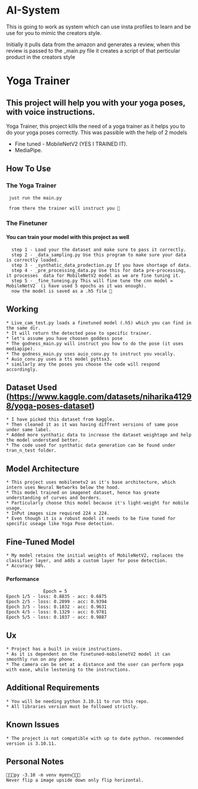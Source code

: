 # AI-System
This is going to work as system which can use insta profiles to learn and be use for you to mimic the creators style.

Initially it pulls data from the amazon and generates a review, when this review is passed to the _main.py file it creates a script of that perticular product in the creators style

# Yoga Trainer


## This project will help you with your yoga poses, with voice instructions.
Yoga Trainer, this project kills the need of a yoga trainer as it helps you to do your yoga poses correctly. This was passible with the help of 2 models
* Fine tuned - MobileNetV2 (YES I TRAINED IT).
* MediaPipe.


## How To Use 
  ### The Yoga Trainer
     just run the main.py
  
     from there the trainer will instruct you 🎉
  ### The Finetuner 
  #### You can train your model with this project as well
      step 1 - Load your the dataset and make sure to pass it correctly.
      step 2 - _data_sampling.py Use this program to make sure your data is correctly loaded.
      step 3 - _synthatic_data_prodection.py If you have shortage of data.
      step 4 - _pre_processing_data.py Use this for data pre-processing, it processes  data for MobileNetV2 model as we are fine tuning it.
      step 5 - _fine_tuneing.py This will fine tune the cnn model = MobileNetV2  (i have used 5 epochs as it was enough).
      now the model is saved as a .h5 file 🎉


## Working
    * Live_cam_test.py loads a finetuned model (.h5) which you can find in the same dir.
    * It will return the detected pose to specific trainer.
    * let's assume you have choosen goddess pose
    * The godness_main.py will instruct you how to do the pose (it uses mediapipe).
    * The godness_main.py uses auio_conv.py to instruct you vocally.
    * Auio_conv.py uses a tts model pyttsx3.
    * similarly any the poses you choose the code will respond accordingly.

## Dataset Used (https://www.kaggle.com/datasets/niharika41298/yoga-poses-dataset)
    * I have picked this dataset from kaggle.
    * Then cleaned it as it was having diffrent versions of same pose under same label.
    * Added more synthatic data to increase the dataset weightage and help the model understand better.
    * The code used for synthatic data generation can be found under tran_n_test folder.

## Model Architecture
    * This project uses mobilenetv2 as it's base architecture, which intern uses Neural Networks below the hood.
    * This model trained on imagenet dataset, hence has greate understanding of curves and borders.
    * Particularly choose this model because it's light-weight for mobile usage.
    * InPut images size required 224 x 224.
    * Even though it is a robust model it needs to be fine tuned for specific useage like Yoga Pose detection.

## Fine-Tuned Model
    * My model retains the initial weights of MobileNetV2, replaces the classifier layer, and adds a custom layer for pose detection.
    * Accuracy 98%.
  #### Performance
                  Epoch = 5
    Epoch 1/5 - loss: 0.8835 - acc: 0.6875
    Epoch 2/5 - loss: 0.2899 - acc: 0.9394
    Epoch 3/5 - loss: 0.1832 - acc: 0.9631
    Epoch 4/5 - loss: 0.1329 - acc: 0.9781
    Epoch 5/5 - loss: 0.1037 - acc: 0.9887

## Ux
    * Project has a built in voice instructions.
    * As it is dependent on the finetuned-mobilenetV2 model it can smoothly run on any phone.
    * The camera can be set at a distance and the user can perform yoga with ease, while lestening to the instructions.

## Additional Requirements
    * You will be needing python 3.10.11 to run this repo.
    * All libraries version must be followed strictly.


## Known Issues 
    * The project is not compatible with up to date python. recommended version is 3.10.11.


## Personal Notes
    🔴🔴🔴py -3.10 -m venv myenv🔴🔴🔴
    Never flip a image upside down only flip horizontal.


